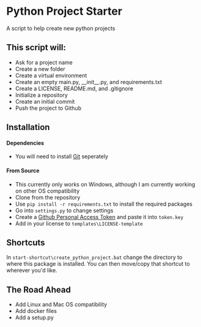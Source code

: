 # Python Project Starter
A script to help create new python projects
## This script will:
* Ask for a project name
* Create a new folder
* Create a virtual environment
* Create an empty main.py, \_\_init\_\_.py, and requirements.txt
* Create a LICENSE, README.md, and .gitignore
* Initialize a repository
* Create an initial commit
* Push the project to Github
## Installation
#### Dependencies
* You will need to install [Git](https://git-scm.com/downloads) seperately
#### From Source
* This currently only works on Windows, although I am currently working on other OS compatibility
* Clone from the repository
* Use `pip install -r requirements.txt` to install the required packages
* Go into `settings.py` to change settings
* Create a [Github Personal Access Token](https://help.github.com/en/github/authenticating-to-github/creating-a-personal-access-token-for-the-command-line) and paste it into `token.key`
* Add in your license to `templates\LICENSE-template`
## Shortcuts
In `start-shortcut\create_python_project.bat` change the directory to where this package is installed. You can then move/copy that shortcut to wherever you'd like.
## The Road Ahead
* Add Linux and Mac OS compatibility
* Add docker files
* Add a setup.py
